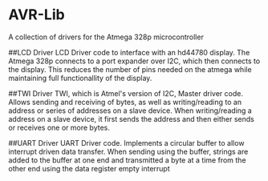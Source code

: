# AVR-Lib
A collection of drivers for the Atmega 328p microcontroller

##LCD Driver
LCD Driver code to interface with an hd44780 display. The Atmega 328p connects to a port expander over I2C, which then connects to the display. This reduces the number of pins needed on the atmega while maintaining full functionallity of the display.

##TWI Driver
TWI, which is Atmel's version of I2C, Master driver code. Allows sending and receiving of bytes, as well as writing/reading to an address or series of addresses on a slave device. When writing/reading a address on a slave device, it first sends the address and then either sends or receives one or more bytes.

##UART Driver
UART Driver code. Implements a circular buffer to allow interrupt driven data transfer. When sending using the buffer, strings are added to the buffer at one end and transmitted a byte at a time from the other end using the data register empty interrupt
